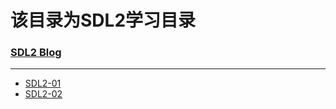 # 该目录为SDL2学习目录
### [SDL2 Blog](https://www.alexzhublog.top/tags/SDL2/)
----
* [SDL2-01](https://www.alexzhublog.top/2021/01/22/SDL-DAY1/)
* [SDL2-02](https://www.alexzhublog.top/2021/01/26/SDL-DAY2/)